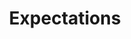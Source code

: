 ---
layout: post
title: "Expectations"
tags:
- gift
categories:
- Learn
thumbnail_path: blog/personal/failure.jpg
---